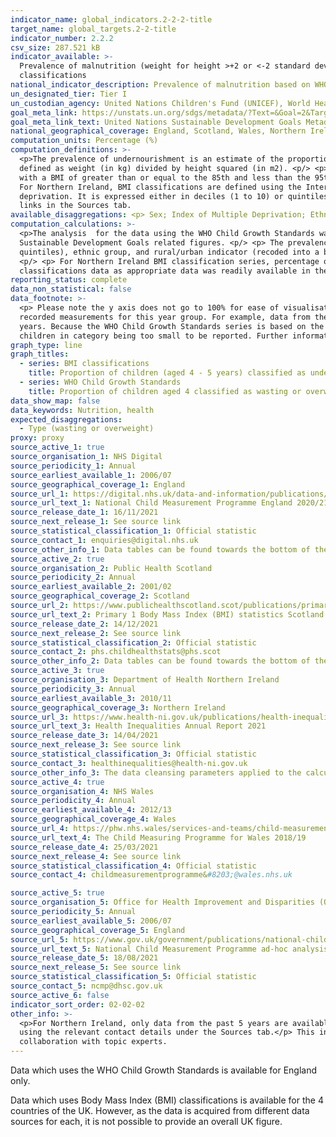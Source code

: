 ```yaml
---
indicator_name: global_indicators.2-2-2-title
target_name: global_targets.2-2-title
indicator_number: 2.2.2
csv_size: 287.521 kB
indicator_available: >-
  Prevalence of malnutrition (weight for height >+2 or <-2 standard deviation from the median of the WHO Child Growth Standards) for children aged 4 by type (wasting and overweight) and prevalence of underweight, overweight, and obesity for children aged 4 to 5 years using BMI
  classifications
national_indicator_description: Prevalence of malnutrition based on WHO Child Growth Standards is reported under the WHO Child Growth Standards series. Prevalence of malnutrition based on BMI classification data is reported under the BMI classifcations series.
un_designated_tier: Tier I
un_custodian_agency: United Nations Children's Fund (UNICEF), World Health Organisation (WHO), World Bank (WB)
goal_meta_link: https://unstats.un.org/sdgs/metadata/?Text=&Goal=2&Target=2.2
goal_meta_link_text: United Nations Sustainable Development Goals Metadata (PDF 233 KB)
national_geographical_coverage: England, Scotland, Wales, Northern Ireland
computation_units: Percentage (%)
computation_definitions: >-
  <p>The prevalence of undernourishment is an estimate of the proportion of the population whose habitual food consumption is insufficient to provide the dietary energy levels that are required to maintain a normal active and healthy life. It is expressed as a percentage. <p/> <p> BMI is
  defined as weight (in kg) divided by height squared (in m2). <p/> <p> For England, Scotland, and Wales, BMI classifications are defined using the British 1990 Growth Reference where underweight includes those with a BMI less than or equal to the 2nd centile, overweight includes those
  with a BMI of greater than or equal to the 85th and less than the 95th centile and obesity includes those with a BMI greater than or equal to the 95th centile. The exception is Wales who categorises underweight as those with a BMI less than (but not equal to) the 2nd centile. <p/> <p>
  For Northern Ireland, BMI classifications are defined using the International Obesity Task Force (IOTF) guidelines. For more information, please refer to the original source links in the Sources tab. <p/> <p> Index of Multiple Deprivation (IMD) is the official measure of relative
  deprivation. It is expressed either in deciles (1 to 10) or quintiles (1 to 5), with 1 representing the most deprived category. It is calculated slightly differently between the different UK nations, so direct comparisons are not advised. For more details refer to the original source
  links in the Sources tab.
available_disaggregations: <p> Sex; Index of Multiple Deprivation; Ethnicity; Rural or Urban classification. The latter is only available for the data which uses the WHO Child Growth Standards from academic year 2013 to 2014. <p/> <p> For BMI classifications, source data may contain additional disaggregations (e.g., by health board) that are not displayed on this page but can be found via the source links. 
computation_calculations: >-
  <p>The analysis  for the data using the WHO Child Growth Standards was done by running the NCMP data through a bespoke <a href='https://www.who.int/tools/child-growth-standards/software'>R package 'anthro</a>, developed by the World Health Organization (WHO) specifically for supplying
  Sustainable Development Goals related figures. <p/> <p> The prevalence represents percentage from the unweighted sample size. <p> The dataset variables used for the analysis were age in months, height, sex, weight, index of multiple deprivation (originally deciles, and recoded into
  quintiles), ethnic group, and rural/urban indicator (recoded into a binary classification). <p/> <p>For Wales BMI classification series, percentage of obese was subtracted from percentage of overweight or obese to provide the figure for percentage of overweight that is reported here.
  <p/> <p> For Northern Ireland BMI classification series, percentage of obese was subtracted from percentage of overweight and obese to provide the figure for percentage of overweight that is reported here.<p/> <p> No other calculations were performed in the data acquisition of BMI
  classifications data as appropriate data was readily available in the final format specified by this indicator. For insight into the details of potential calculations please refer to the original source metadata or source contact.
reporting_status: complete
data_non_statistical: false
data_footnote: >-
  <p> Please note the y axis does not go to 100% for ease of visualisation. <p/> <p> Data represents a school year. <p/> <p> For Northern Ireland BMI classification data, figures combine 3 years of data, as school closures due to the COVID-19 pandemic led to a reduction in the number of
  recorded measurements for this year group. For example, data from the year 2012/13 combines data from 2010/11, 2011/12 and 2012/13. <p/> <p> For England BMI classification data, 2020/21 figures are based on weighted data due to a smaller sample of measurements collected than in previous
  years. Because the WHO Child Growth Standards series is based on the same data, the values for 2020/21 school year are missing as the WHO calculations could not be performed on the weighted sample. <p/> <p> Data gaps in this indicator are due to data not being available or numbers of
  children in category being too small to be reported. Further information is available from data sources.
graph_type: line
graph_titles:
  - series: BMI classifications
    title: Proportion of children (aged 4 - 5 years) classified as underweight, overweight or obese using BMI classifications
  - series: WHO Child Growth Standards
    title: Proportion of children aged 4 classified as wasting or overweight (England only)
data_show_map: false
data_keywords: Nutrition, health
expected_disaggregations:
  - Type (wasting or overweight)
proxy: proxy
source_active_1: true
source_organisation_1: NHS Digital
source_periodicity_1: Annual
source_earliest_available_1: 2006/07
source_geographical_coverage_1: England
source_url_1: https://digital.nhs.uk/data-and-information/publications/statistical/national-child-measurement-programme/2020-21-school-year
source_url_text_1: National Child Measurement Programme England 2020/21
source_release_date_1: 16/11/2021
source_next_release_1: See source link
source_statistical_classification_1: Official statistic
source_contact_1: enquiries@digital.nhs.uk
source_other_info_1: Data tables can be found towards the bottom of the page, under the heading 'Resources' 
source_active_2: true
source_organisation_2: Public Health Scotland
source_periodicity_2: Annual 
source_earliest_available_2: 2001/02
source_geographical_coverage_2: Scotland 
source_url_2: https://www.publichealthscotland.scot/publications/primary-1-body-mass-index-bmi-statistics-scotland/primary-1-body-mass-index-bmi-statistics-scotland-school-year-2020-to-2021/
source_url_text_2: Primary 1 Body Mass Index (BMI) statistics Scotland 2020/21
source_release_date_2: 14/12/2021
source_next_release_2: See source link
source_statistical_classification_2: Official statistic
source_contact_2: phs.childhealthstats@phs.scot
source_other_info_2: Data tables can be found towards the bottom of the page, under the heading 'Data files'
source_active_3: true
source_organisation_3: Department of Health Northern Ireland
source_periodicity_3: Annual 
source_earliest_available_3: 2010/11
source_geographical_coverage_3: Northern Ireland 
source_url_3: https://www.health-ni.gov.uk/publications/health-inequalities-annual-report-2021
source_url_text_3: Health Inequalities Annual Report 2021
source_release_date_3: 14/04/2021
source_next_release_3: See source link
source_statistical_classification_3: Official statistic 
source_contact_3: healthinequalities@health-ni.gov.uk
source_other_info_3: The data cleansing parameters applied to the calculation of childhood obesity figures has been refined from 2017/18 onwards. Therefore figures should be treated with caution when making comparisons.
source_active_4: true
source_organisation_4: NHS Wales 
source_periodicity_4: Annual
source_earliest_available_4: 2012/13
source_geographical_coverage_4: Wales 
source_url_4: https://phw.nhs.wales/services-and-teams/child-measurement-programme/cmp-2018-19/
source_url_text_4: The Child Measuring Programme for Wales 2018/19
source_release_date_4: 25/03/2021
source_next_release_4: See source link
source_statistical_classification_4: Official statistic
source_contact_4: childmeasurementprogramme&#8203;@wales.nhs.uk 

source_active_5: true
source_organisation_5: Office for Health Improvement and Disparities (OHID)
source_periodicity_5: Annual
source_earliest_available_5: 2006/07
source_geographical_coverage_5: England
source_url_5: https://www.gov.uk/government/publications/national-child-measurement-programme-ad-hoc-analysis-of-data
source_url_text_5: National Child Measurement Programme ad-hoc analysis of data
source_release_date_5: 18/08/2021
source_next_release_5: See source link
source_statistical_classification_5: Official statistic
source_contact_5: ncmp@dhsc.gov.uk
source_active_6: false
indicator_sort_order: 02-02-02
other_info: >-
  <p>For Northern Ireland, only data from the past 5 years are available via the source link. However, older data and data for some disaggregations not available via the source link (i.e., sex and some IMD quintiles) can be requested directly from Department of Health Northern Ireland
  using the relevant contact details under the Sources tab.</p> This indicator is being used as an approximation of the UN SDG Indicator. Where possible, we will work to identify or develop UK data to meet the global indicator specification. This indicator has not been identified in
  collaboration with topic experts.
---
```

<p>Data which uses the WHO Child Growth Standards is available for England only. <p/> <p> Data which uses Body Mass Index (BMI) classifications is available for the 4 countries of the UK. However, as the data is acquired from different data sources for each, it is not possible to provide an overall UK figure. 
